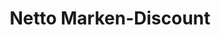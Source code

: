 ---
title: "Netto Marken-Discount"
url: /esslingen-am-neckar/netto-marken-discount/
shop: Supermarkt
---